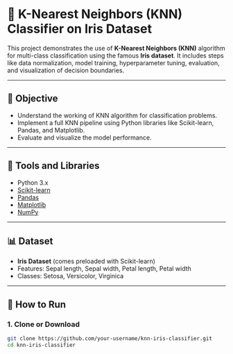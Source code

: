 # 🌸 K-Nearest Neighbors (KNN) Classifier on Iris Dataset

This project demonstrates the use of **K-Nearest Neighbors (KNN)** algorithm for multi-class classification using the famous **Iris dataset**. It includes steps like data normalization, model training, hyperparameter tuning, evaluation, and visualization of decision boundaries.

---

## 🧠 Objective
- Understand the working of KNN algorithm for classification problems.
- Implement a full KNN pipeline using Python libraries like Scikit-learn, Pandas, and Matplotlib.
- Evaluate and visualize the model performance.

---

## 🧰 Tools and Libraries
- Python 3.x
- [Scikit-learn](https://scikit-learn.org/)
- [Pandas](https://pandas.pydata.org/)
- [Matplotlib](https://matplotlib.org/)
- [NumPy](https://numpy.org/)

---

## 📊 Dataset
- **Iris Dataset** (comes preloaded with Scikit-learn)
- Features: Sepal length, Sepal width, Petal length, Petal width
- Classes: Setosa, Versicolor, Virginica

---

## 🔧 How to Run

### 1. Clone or Download
```bash
git clone https://github.com/your-username/knn-iris-classifier.git
cd knn-iris-classifier
